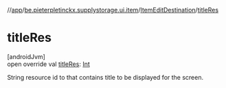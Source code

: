 //[app](../../../index.md)/[be.pieterpletinckx.supplystorage.ui.item](../index.md)/[ItemEditDestination](index.md)/[titleRes](title-res.md)

# titleRes

[androidJvm]\
open override val [titleRes](title-res.md): [Int](https://kotlinlang.org/api/latest/jvm/stdlib/kotlin/-int/index.html)

String resource id to that contains title to be displayed for the screen.
